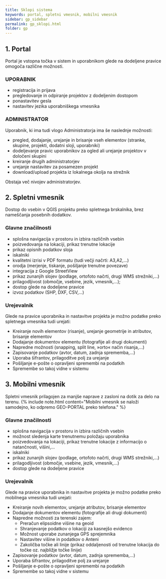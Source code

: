 ```yaml
---
title: Sklopi sistema
keywords: portal, spletni vmesnik, mobilni vmesnik
sidebar: gp_sidebar
permalink: gp_sklopi.html
folder: gp
---
```


## 1. Portal

Portal je vstopna točka v sistem in uporabnikom glede na dodeljene pravice omogoča različne možnosti.

### UPORABNIK
- registracija in prijava
- pregledovanje in odpiranje projektov z dodeljenim dostopom
- ponastavitev gesla
- nastavitev jezika uporabniškega vmesnika

### ADMINISTRATOR
Uporabnik, ki ima tudi vlogo Administratorja ima še naslednje možnosti:
- pregled, dodajanje, urejanje in brisanje vseh elementov (stranke, skupine, projekti, dodatni sloji, uporabniki)
- dodeljevanje pravic uporabnikov za ogled ali urejanje projektov v določeni skupini
- kreiranje drugih administratorjev
- urejanje nastavitev za posamezen projekt
- download/upload projekta iz lokalnega okolja na strežnik

Obstaja več nivojev administratorjev.

## 2. Spletni vmesnik

Dostop do vsebin v QGIS projektu preko spletnega brskalnika, brez nameščanja posebnih dodatkov.

### Glavne značilnosti
- splošna navigacija v prostoru in izbira različnih vsebin
- poizvedovanja na lokaciji, prikaz trenutne lokacije
- prikaz opisnih podatkov sloja
- iskalniki
- kvalitetni izrisi v PDF formatu (tudi večji načrti: A3,A2,...)
- orodja (merjenje, tiskanje, pošiljanje trenutne povezave)
- integracija z Google StreetView
- prikaz zunanjih slojev (podlage, ortofoto načrti, drugi WMS strežniki,…)
- prilagodljivost (območje, vsebine, jezik, vmesnik,...);
- dostop glede na dodeljene pravice
- izvoz podatkov (SHP, DXF, CSV,…)

### Urejevalnik
Glede na pravice uporabnika in nastavitve projekta je možno podatke preko spletnega vmesnika tudi urejati:
- Kreiranje novih elementov (risanje), urejanje geometrije  in atributov, brisanje elementov
- Dodajanje dokumentov elementu (fotografije ali drugi dokumenti)
- Napredne možnosti (snapping, split line, »orto« način risanja,…)
- Zapisovanje podatkov (avtor, datum, zadnja sprememba,…)
- Uporaba šifrantov, prilagoditve polj za urejanje
- Pošiljanje e-pošte o opravljeni spremembi na podatkih
- Spremembe so takoj vidne v sistemu

## 3. Mobilni vmesnik

Spletni vmesnik prilagojen za manjše naprave z zasloni na dotik za delo na terenu.
{% include note.html content="Mobilni vmesnik se naloži samodejno, ko odpremo GEO-PORTAL preko telefona." %}

### Glavne značilnosti
- splošna navigacija v prostoru in izbira različnih vsebin
- možnost sledenja karte trenutnemu položaju uporabnika
- poizvedovanja na lokaciji, prikaz trenutne lokacije z informacijo o natančnosti, višini,…
- iskalniki
- prikaz zunanjih slojev (podlage, ortofoto načrti, drugi WMS strežniki,…)
- prilagodljivost (območje, vsebine, jezik, vmesnik,...)
- dostop glede na dodeljene pravice

### Urejevalnik
Glede na pravice uporabnika in nastavitve projekta je možno podatke preko mobilnega vmesnika tudi urejati:
- Kreiranje novih elementov, urejanje atributov, brisanje elementov
- Dodajanje dokumentov elementu (fotografije ali drugi dokumenti)
- Napredne možnosti za terenski zajem:
    - Preračun elipsoidne višine na geoid
    - Shranjevanje podatkov o lokaciji za kasnejšo evidenco
    - Možnost uporabe zunanjega GPS sprejemnika
    - Nastavitev višine in podatkov o Anteni
    - Zakoličba točke ali linije (prikaz oddaljenosti od trenutne lokacija do točke oz. najbližje točke linije)
- Zapisovanje podatkov (avtor, datum, zadnja sprememba,…)
- Uporaba šifrantov, prilagoditve polj za urejanje
- Pošiljanje e-pošte o opravljeni spremembi na podatkih
- Spremembe so takoj vidne v sistemu
